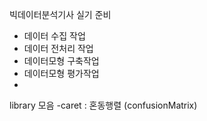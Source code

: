 빅데이터분석기사 실기 준비
- 데이터 수집 작업
- 데이터 전처리 작업
- 데이터모형 구축작업
- 데이터모형 평가작업
-

library 모음
-caret : 혼동행렬 (confusionMatrix)
